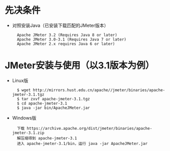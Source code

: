 
# 先决条件

* 对照安装Java（已安装下载匹配的JMeter版本）

        Apache JMeter 3.2 (Requires Java 8 or later)
        Apache JMeter 3.0-3.1 (Requires Java 7 or later)
        Apache JMeter 2.x requires Java 6 or later)

# JMeter安装与使用（以3.1版本为例）

* Linux版

        $ wget http://mirrors.hust.edu.cn/apache//jmeter/binaries/apache-jmeter-3.1.tgz
        $ tar zxvf apache-jmeter-3.1.tgz
        $ cd apache-jmeter-3.1
        $ java -jar bin/ApacheJMeter.jar

* Windows版

        下载 https://archive.apache.org/dist/jmeter/binaries/apache-jmeter-3.1.zip
        解压缩得到 apache-jmeter-3.1
        进入 apache-jmeter-3.1/bin，运行 java -jar ApacheJMeter.jar
